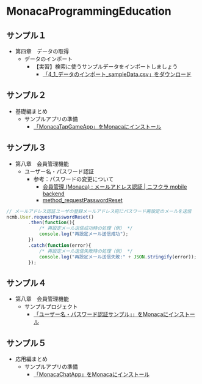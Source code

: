 # MonacaProgrammingEducation
## サンプル１
* 第四章　データの取得
  * データのインポート
    * 【実習】検索に使うサンプルデータをインポートしましょう
      * [「4_1_データのインポート_sampleData.csv」をダウンロード](https://natsumo.github.io/MonacaProgrammingEducation/4_1_データのインポート_sampleData.csv)
## サンプル２
* 基礎編まとめ　
  * サンプルアプリの準備
    * [「MonacaTapGameApp」をMonacaにインストール](https://monaca.mobi/directimport?pid=5b3a0c3ce788852f56dba6d1)
## サンプル３
* 第八章　会員管理機能
  * ユーザー名・パスワード認証
    * 参考：パスワードの変更について
      * [会員管理 \(Monaca\) : メールアドレス認証 \| ニフクラ mobile backend](http://mb.cloud.nifty.com/doc/current/user/authorize_email_monaca.html#/Monaca/)
      * [method_requestPasswordReset](http://mb.cloud.nifty.com/assets/sdk_doc/javascript/jsdoc/classes/NCMB.User.html#method_requestPasswordReset)

 ```js
// メールアドレス認証ユーザの登録メールアドレス宛にパスワード再設定のメールを送信
ncmb.User.requestPasswordReset()
         .then(function(){
             /* 再設定メール送信成功時の処理（例） */
             console.log("再設定メール送信成功");
         })
         .catch(function(error){
             /* 再設定メール送信失敗時の処理（例） */
             console.log("再設定メール送信失敗:" + JSON.stringify(error));
         });
```
## サンプル４
* 第八章　会員管理機能
  * サンプルプロジェクト
     * [「ユーザー名・パスワード認証サンプル」」をMonacaにインストール](https://monaca.mobi/directimport?pid=5b2784d7e78885b569dba6d8)
## サンプル５
* 応用編まとめ
  * サンプルアプリの準備
    * [「MonacaChatApp」をMonacaにインストール](https://monaca.mobi/ja/directimport?pid=5b359d02e78885282fdba6d0)
